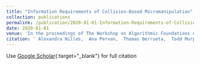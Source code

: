 ```yaml
---
title: "Information Requirements of Collision-Based Micromanipulation"
collection: publications
permalink: /publication/2020-01-01-Information-Requirements-of-Collision-Based-Micromanipulation
date: 2020-01-01
venue: 'In the proceedings of The Workshop on Algorithmic Foundations of Robotics'
citation: ' Alexandra Nilles,  Ana Pervan,  Thomas Berrueta,  Todd Murphey,  Steven LaValle, &quot;Information Requirements of Collision-Based Micromanipulation.&quot; In the proceedings of The Workshop on Algorithmic Foundations of Robotics, 2020.'
---
```

Use [Google Scholar](https://scholar.google.com/scholar?q=Information+Requirements+of+Collision+Based+Micromanipulation){:target="_blank"} for full citation